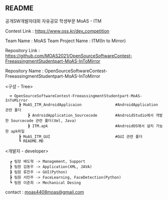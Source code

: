 ## README

공개SW개발자대회
자유공모
학생부문
MoAS - ITM

Contest Link : https://www.oss.kr/dev_competition

Team Name : MoAS
Team Project Name : ITM(In to Mirror)

Repository Link : https://github.com/MOAS2021/OpenSourceSoftwareContest-FreeassingmentStudentpart-MoAS-InToMirror

Repository Name : OpenSourceSoftwareContest-FreeassingmentStudentpart-MoAS-InToMirror
      
<구성 - Tree>      

      ━ OpenSourceSoftwareContest-FreeassingmentStudentpart-MoAS-InToMirror     
          ┣ MoAS_ITM_AndroidApplicaion               #AndroidApplication 관련 폴더
              ┣ AndroidApplication_Sourcecode        #AndroidStudio에서 개발한 Sourcecode 관련 폴더(Xml, Java)
              ┣ ITM.apk                              #AndroidOS에서 설치 가능한 apk파일
          ┣ MoAS_ITM_GUI                             #GUI 관련 폴더
          ┗ README.MD
          

<개발자 - developer>
      
      ┏ 팀장 배도혁 -> Management, Support
      ┣ 팀원 김동우 -> Application(XML, JAVA)
      ┣ 팀원 류찬주 -> GUI(Python)
      ┣ 팀원 서민주 -> FaceLearning, FaceDetection(Python)
      ┗ 팀원 이준희 -> Mechanical Desing


contact : moas4408moas@gmail.com
